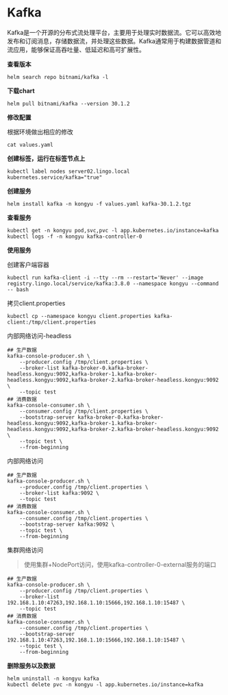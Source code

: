 # Kafka

Kafka是一个开源的分布式流处理平台，主要用于处理实时数据流。它可以高效地发布和订阅消息，存储数据流，并处理这些数据。Kafka通常用于构建数据管道和流应用，能够保证高吞吐量、低延迟和高可扩展性。

**查看版本**

```
helm search repo bitnami/kafka -l
```

**下载chart**

```
helm pull bitnami/kafka --version 30.1.2
```

**修改配置**

根据环境做出相应的修改

```
cat values.yaml
```

**创建标签，运行在标签节点上**

```
kubectl label nodes server02.lingo.local kubernetes.service/kafka="true"
```

**创建服务**

```
helm install kafka -n kongyu -f values.yaml kafka-30.1.2.tgz
```

**查看服务**

```
kubectl get -n kongyu pod,svc,pvc -l app.kubernetes.io/instance=kafka
kubectl logs -f -n kongyu kafka-controller-0
```

**使用服务**

创建客户端容器

```
kubectl run kafka-client -i --tty --rm --restart='Never' --image registry.lingo.local/service/kafka:3.8.0 --namespace kongyu --command -- bash
```

拷贝client.properties

```
kubectl cp --namespace kongyu client.properties kafka-client:/tmp/client.properties
```

内部网络访问-headless

```
## 生产数据
kafka-console-producer.sh \
    --producer.config /tmp/client.properties \
    --broker-list kafka-broker-0.kafka-broker-headless.kongyu:9092,kafka-broker-1.kafka-broker-headless.kongyu:9092,kafka-broker-2.kafka-broker-headless.kongyu:9092 \
    --topic test
## 消费数据
kafka-console-consumer.sh \
    --consumer.config /tmp/client.properties \
    --bootstrap-server kafka-broker-0.kafka-broker-headless.kongyu:9092,kafka-broker-1.kafka-broker-headless.kongyu:9092,kafka-broker-2.kafka-broker-headless.kongyu:9092 \
    --topic test \
    --from-beginning
```

内部网络访问

```
## 生产数据
kafka-console-producer.sh \
    --producer.config /tmp/client.properties \
    --broker-list kafka:9092 \
    --topic test
## 消费数据
kafka-console-consumer.sh \
    --consumer.config /tmp/client.properties \
    --bootstrap-server kafka:9092 \
    --topic test \
    --from-beginning
```

集群网络访问

> 使用集群+NodePort访问，使用kafka-controller-0-external服务的端口

```
## 生产数据
kafka-console-producer.sh \
    --producer.config /tmp/client.properties \
    --broker-list 192.168.1.10:47263,192.168.1.10:15666,192.168.1.10:15487 \
    --topic test
## 消费数据
kafka-console-consumer.sh \
    --consumer.config /tmp/client.properties \
    --bootstrap-server 192.168.1.10:47263,192.168.1.10:15666,192.168.1.10:15487 \
    --topic test \
    --from-beginning
```

**删除服务以及数据**

```
helm uninstall -n kongyu kafka
kubectl delete pvc -n kongyu -l app.kubernetes.io/instance=kafka
```

